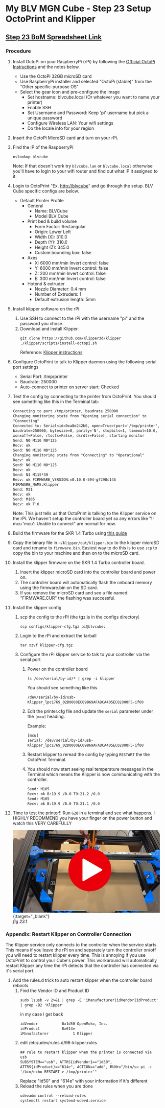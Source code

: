# My BLV MGN Cube - Step 23 Setup OctoPrint and Klipper

## [Step 23 BoM Spreadsheet Link](https://docs.google.com/spreadsheets/d/e/2PACX-1vTVx7BvB3V7CozF2l4eWkNntWrHSjOawmrsi_bRSVxQLIGVlfZTYEGp8a6fHpENV6hV2cn9PrDLHHl0/pubhtml?gid=1255807009&single=true)

### Procedure
1. Install OctoPi on your RaspberryPi (rPi) by following the [Official OctoPi Instructions](https://octoprint.org/download/#octopi) and the notes below.
   * Use the OctoPi 32GB microSD card
   * Use RaspberryPi installer and selected "OctoPi (stable)" from the "Other specific-purpose OS"
   * Select the gear icon and pre-configure the image
     * Set hostname: blvcube.local (Or whatever you want to name your printer)
     * Enable SSH
     * Set Username and Password: Keep 'pi' username but pick a unique password
     * Configure Wireless LAN: Your wifi settings
     * Do the locale info for your region

2. Insert the OctoPi MicroSD card and turn on your rPi. 
3. Find the IP of the RaspberryPi
   ```shell
   nslookup blvcube
   ```
   Note: If that doesn't work try `blvcube.lan` or `blvcube.local` otherwise you'll have to login to your wifi router and find out what IP it assigned to it.

4. Login to OctoPrint "Ex. [http://blvcube](http://blvcube)" and go through the setup. BLV Cube specific configs are below.
   * Default Printer Profile
      * General
        * Name: BLVCube
        * Model BLV Cube
      * Print bed & build volume
        * Form Factor: Rectangular
        * Origin: Lower Left
        * Width (X): 310.0
        * Depth (Y): 310.0
        * Height (Z): 345.0 
        * Custom bounding box: false
      * Axes
        * X: 6000 mm/min Invert control: false
        * Y: 6000 mm/min Invert control: false
        * Z: 200 mm/min Invert control: false
        * E: 300 mm/min Invert control: false
      * Hotend & extruder
        * Nozzle Diameter: 0.4 mm
        * Number of Extruders: 1
        * Default extrusion length: 5mm

5. Install klipper software on the rPi 
   1. Use SSH to connect to the rPi with the username "pi" and the password you chose.
   2. Download and install Klipper.
      ```shell
      git clone https://github.com/Klipper3d/klipper
      ./klipper/scripts/install-octopi.sh
      ```
      Reference: [Klipper instructions](https://www.klipper3d.org/Installation.html#prepping-an-os-image)
6. Configure OctoPrint to talk to Klipper daemon using the following serial port settings
   * Serial Port: /tmp/printer
   * Baudrate: 250000
   * Auto-connect to printer on server start: Checked

7. Test the config by connecting to the printer from OctoPrint. You should see something like this in the Terminal tab:
   ```
   Connecting to port /tmp/printer, baudrate 250000
   Changing monitoring state from "Opening serial connection" to "Connecting"
   Connected to: Serial<id=0xa8e242b0, open=True>(port='/tmp/printer', baudrate=250000, bytesize=8, parity='N', stopbits=1, timeout=10.0, xonxoff=False, rtscts=False, dsrdtr=False), starting monitor
   Send: N0 M110 N0*125
   Recv: ok
   Send: N0 M110 N0*125
   Changing monitoring state from "Connecting" to "Operational"
   Recv: ok
   Send: N0 M110 N0*125
   Recv: ok
   Send: N1 M115*39
   Recv: ok FIRMWARE_VERSION:v0.10.0-594-g7290c145 FIRMWARE_NAME:Klipper
   Send: M21
   Recv: ok
   Send: M105
   Recv: ok T:0
   ```
   Note: This just tells us that OctoPrint is talking to the Klipper service on the rPi. We haven't setup the controller board yet so any errors like "!! mcu 'mcu': Unable to connect" are normal for now.

8. Build the firmware for the SKR 1.4 Turbo using [this guide](https://docs.vorondesign.com/build/software/skr13_klipper.html)
9. Copy the binary file in `~/klipper/out/klipper.bin` to the klipper microSD card and rename to `firmware.bin`.
   Easiest way to do this is to use `scp` to copy the bin to your machine and then on to the microSD card.
10. Install the klipper firmware on the SKR 1.4 Turbo controller board.
    1. Insert the klipper microSD card into the controller board and power on.
    2. The controller board will automatically flash the onboard memory using the firmware.bin on the SD card.
    3. If you remove the microSD card and see a file named "FIRMWARE.CUR" the flashing was successful.

11. Install the klipper config
    1. scp the config to the rPI (the tgz is in the configs directory)
        ```shell
        scp configs/klipper-cfg.tgz pi@blvcube:
        ```
    2. Login to the rPi and extract the tarball
       ```shell
       tar xzvf klipper-cfg.tgz
       ```
    3. Configure the rPi klipper service to talk to your controller via the serial port 
       
       1. Power on the controller board
          ```shell
          ls /dev/serial/by-id/* | grep -i klipper
          ```
          You should see something like this
          ```shell
          /dev/serial/by-id/usb-Klipper_lpc1769_02D0000EC09869AFADCA405EC02000F5-if00
          ```
       2. Edit the printer.cfg file and update the `serial` parameter under the `[mcu]` heading.
       
          Example:
          ```
          [mcu]
          serial: /dev/serial/by-id/usb-Klipper_lpc1769_02D0000EC09869AFADCA405EC02000F5-if00

          ```
          
       3. Restart klipper to reread the config by typing `RESTART` the the OctoPrint Terminal.
       4. You should now start seeing real temperature messages in the Terminal which means the Klipper is now communicating with the controller.
          ```shell
          Send: M105
          Recv: ok B:19.9 /0.0 T0:21.2 /0.0
          Send: M105
          Recv: ok B:19.9 /0.0 T0:21.1 /0.0
          ```
          
12. Time to test the printer!! Run `G28` in a terminal and see what happens. I HIGHLY RECOMMEND you have your finger on the power button and watch this VERY CAREFULLY

    [![](img/23-FirstG28.jpeg)](https://youtu.be/UrhKAm_vww0){:target="_blank"}\
    *fig 23.1*

         
### Appendix: Restart Klipper on Controller Connection
The Klipper service only connects to the controller when the service starts. This means if you leave the rPi on and separately turn the controller on/off you will need to restart klipper every time. This is annoying if you use OctoPrint to control your Cube's power. This workaround will automatically restart Klipper any time the rPi detects that the controller has connected via it's serial port.

1. Add the rules.d trick to auto restart klipper when the controller board reboots
   1. Find the Vendor ID and Product ID
      ```shell
      sudo lsusb -v 2>&1 | grep -E 'iManufacturer|idVendor|idProduct' | grep -B2 'Klipper' 
      ```
      in my case I get back
      ```shell
      idVendor           0x1d50 OpenMoko, Inc.
      idProduct          0x614e
      iManufacturer           1 Klipper
      ```
   2. edit /etc/udev/rules.d/98-klipper.rules
      ```shell
      ## rule to restart klipper when the printer is connected via usb
      SUBSYSTEM=="usb", ATTRS{idVendor}=="1d50", ATTRS{idProduct}=="614e", ACTION=="add", RUN+="/bin/su pi -c '/bin/echo RESTART > /tmp/printer'"
      ```
      Replace "id50" and "614e" with your information if it's different
   3. Reload the rules when you are done
      ```shell
      udevadm control --reload-rules
      systemctl restart systemd-udevd.service
      ```

